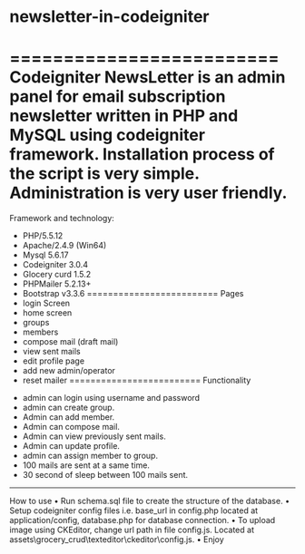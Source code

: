 # newsletter-in-codeigniter
=========================
Codeigniter NewsLetter is an admin panel for email subscription newsletter written in PHP and MySQL using codeigniter framework. Installation process of the script is very simple. Administration is very user friendly. 
=========================
Framework and technology:
* PHP/5.5.12
* Apache/2.4.9 (Win64) 
* Mysql 5.6.17
* Codeigniter  3.0.4
* Glocery curd  1.5.2
* PHPMailer  5.2.13+
* Bootstrap v3.3.6
=========================
Pages
* login Screen
* home screen
* groups
* members
* compose mail (draft mail)
* view sent mails
* edit profile page
* add new admin/operator
* reset mailer
=========================
Functionality
-	admin can login using username and password
-	admin can create group.
-	Admin can add member.
-	Admin can compose mail.
-	Admin can view previously sent mails.
-	Admin can update profile.
-	admin can assign member to group.
-	100 mails are sent at a same time.
-	30 second of sleep between 100 mails sent.
-------------------------
How to use
•	Run schema.sql file to create the structure of the database.
•	Setup codeigniter config files i.e. base_url in  config.php located at  application/config, database.php for database connection.
•	To upload image using CKEditor, change url path in file config.js. Located at  assets\grocery_crud\texteditor\ckeditor\config.js.
•	Enjoy

